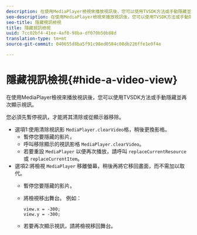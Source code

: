 ```yaml
---
description: 在使用MediaPlayer檢視來播放視訊後，您可以使用TVSDK方法或手動隱藏並再次顯示視訊。
seo-description: 在使用MediaPlayer檢視來播放視訊後，您可以使用TVSDK方法或手動隱藏並再次顯示視訊。
seo-title: 隱藏視訊檢視
title: 隱藏視訊檢視
uuid: 7cc02bf4-41ee-4af0-98ba-df070b50b88d
translation-type: tm+mt
source-git-commit: 040655d8ba5f91c98ed0584c08db226ffe1e0f4e

---
```



# 隱藏視訊檢視{#hide-a-video-view}

在使用MediaPlayer檢視來播放視訊後，您可以使用TVSDK方法或手動隱藏並再次顯示視訊。

您必須先暫停視訊，才能將其清除或從顯示器移除。
* 選項1:使用清除視訊影 `MediaPlayer.clearVideo`格，&#x200B;稍後更換影格。
   * 暫停您要隱藏的影片。
   * 呼叫移除顯示的視訊影格 `MediaPlayer.clearVideo`。
   * 若要重設 `MediaPlayer` 以便再次播放，請呼叫 `replaceCurrentResource` 或 `replaceCurrentItem`。
* 選項2:將檢視 `MediaPlayer` 移離螢幕，稍後再將它移回畫面，而不需加以取代。
   * 暫停您要隱藏的影片。
   * 將檢視移出舞台。 例如：

      ```
      view.x = -300; 
      view.y = -300;
      ```

   * 若要再次顯示視訊，請將檢視移回舞台。
